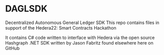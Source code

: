 # DAGLSDK
Decentralized Autonomous General Ledger SDK
This repo contains files in support of the Hedera22: Smart Contracts Hackathon

It contains C# code written to interface with Hedera via the open source Hashgraph .NET SDK written by Jason Fabritz found elsewhere here on GitHub


